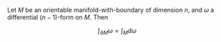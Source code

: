 Let $M$ be an orientable manifold-with-boundary of dimension $n$, and $\omega$ a differential $(n-1)$-form on $M$. Then

$$
\int_{\partial M} \omega = \int_{M} d\omega
$$
